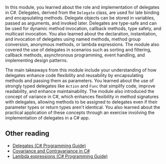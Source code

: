 In this module, you learned about the role and implementation of delegates in C#. Delegates, derived from the `Delegate` class, are used for late binding and encapsulating methods. Delegate objects can be stored in variables, passed as arguments, and invoked later. Delegates are type-safe and can be used for dynamic method invocation, callback methods, type safety, and multicast invocation. You also learned about the declaration, instantiation, and invocation of delegates using named methods, method group conversion, anonymous methods, or lambda expressions. The module also covered the use of delegates in scenarios such as sorting and filtering, callback methods, asynchronous programming, event handling, and implementing design patterns.

The main takeaways from this module include your understanding of how delegates enhance code flexibility and reusability by encapsulating methods and passing them as parameters. You learned about the use of strongly typed delegates like `Action` and `Func` that simplify code, improve readability, and enhance maintainability. The module also introduced the concept of variance in C#, which enhances flexibility in method signatures with delegates, allowing methods to be assigned to delegates even if their parameter types or return types aren't identical. You also learned about the practical application of these concepts through an exercise involving the implementation of delegates in a C# app.

## Other reading

- [Delegates (C# Programming Guide)](/dotnet/csharp/programming-guide/delegates/)
- [Covariance and Contravariance in C#](/dotnet/standard/generics/covariance-and-contravariance)
- [Lambda expressions (C# Programming Guide)](/dotnet/csharp/programming-guide/statements-expressions-operators/lambda-expressions)